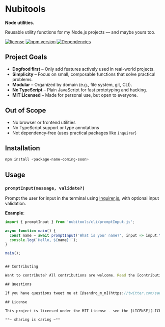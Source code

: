 # Nubitools

**Node utilities.**

Reusable utility functions for my Node.js projects — and maybe yours too.

[![license](https://img.shields.io/badge/License-MIT-blue.svg?style=flat)](LICENSE)
[![npm version](https://img.shields.io/npm/v/nubitools)](https://www.npmjs.com/package/nubitools)
[![Dependencies](https://img.shields.io/librariesio/release/npm/nubitools)](https://libraries.io/npm/nubitools)

## Project Goals

- **Dogfood first** – Only add features actively used in real-world projects.
- **Simplicity** – Focus on small, composable functions that solve practical problems.
- **Modular** – Organized by domain (e.g., file system, git, CLI).
- **No TypeScript** – Plain JavaScript for fast prototyping and hacking.
- **MIT Licensed** – Made for personal use, but open to everyone.

## Out of Scope

- No browser or frontend utilities
- No TypeScript support or type annotations
- Not dependency-free (uses practical packages like `inquirer`)

## Installation

```bash
npm install <package-name-coming-soon>
```

## Usage

### `promptInput(message, validate?)`

Prompt the user for input in the terminal using [Inquirer.js](https://github.com/SBoudrias/Inquirer.js), with optional input validation.

**Example:**

```js
import { promptInput } from 'nubitools/cli/promptInput.js';

async function main() {
  const name = await promptInput('What is your name?', input => input.trim().length > 0 || 'Name cannot be empty');
  console.log(`Hello, ${name}!`);
}

main();


## Contributing

Want to contribute? All contributions are welcome. Read the [contributing guide](CONTRIBUTING.md).

## Questions

If you have questions tweet me at [@sandro_m_m](https://twitter.com/sandro_m_m) or [open an issue](../../issues/new).

## License

This project is licensed under the MIT License - see the [LICENSE](LICENSE) file for details

**~ sharing is caring ~**
```
